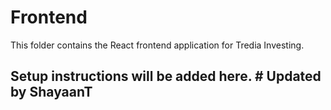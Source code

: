 # Frontend

This folder contains the React frontend application for Tredia Investing.

## Setup instructions will be added here. #   U p d a t e d   b y   S h a y a a n T  
 